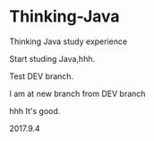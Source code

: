 # Thinking-Java
Thinking Java study experience



Start studing Java,hhh.

Test DEV branch.

I am at new branch from DEV branch

hhh It's good.

2017.9.4